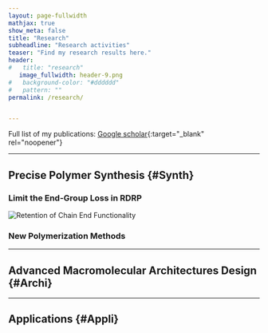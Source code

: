 ```yaml
---
layout: page-fullwidth
mathjax: true
show_meta: false
title: "Research"
subheadline: "Research activities"
teaser: "Find my research results here."
header:
#   title: "research"
   image_fullwidth: header-9.png
#   background-color: "#dddddd"
#   pattern: ""
permalink: /research/


---
```


Full list of my publications: [Google scholar](https://scholar.google.com/citations?hl=en&user=nmVsjxkAAAAJ&view_op=list_works&sortby=pubdate){:target="_blank" rel="noopener"}

----------------

## Precise Polymer Synthesis {#Synth}

### Limit the End-Group Loss in RDRP

<img src="{{ site.urlimg }}Retention_of_Chain_End_Functionality_in_RDRP.svg" alt="Retention of Chain End Functionality">

### New Polymerization Methods

------------------

## Advanced Macromolecular Architectures Design {#Archi}


------------

## Applications {#Appli}





